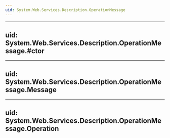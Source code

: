 ```yaml
---
uid: System.Web.Services.Description.OperationMessage
---
```


---
uid: System.Web.Services.Description.OperationMessage.#ctor
---

---
uid: System.Web.Services.Description.OperationMessage.Message
---

---
uid: System.Web.Services.Description.OperationMessage.Operation
---
